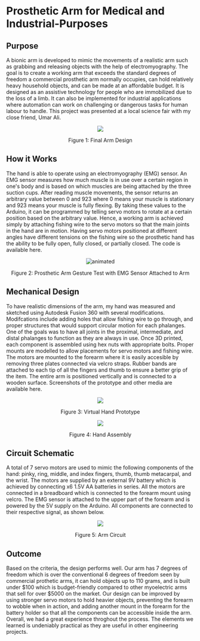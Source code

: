 # Prosthetic Arm for Medical and Industrial-Purposes

## Purpose
A bionic arm is developed to mimic the movements of a realistic arm such as grabbing and releasing objects with the help of electromyography. The goal is to create a working arm that exceeds the standard degrees of freedom a commercial prosthetic arm normally occupies, can hold relatively heavy household objects, and can be made at an affordable budget.  It is designed as an assistive technology for people who are immobilized due to the loss of a limb. It can also be implemented for industrial applications where automation can work on challenging or dangerous tasks for human labour to handle. This project was presented at a local science fair with my close friend, Umar Ali. 

<p align="center">
  <img src="https://github.com/GrantPau/Prosthetic-Arm-for-Medical-and-Industrial-Purposes/blob/main/Pictures%20and%20Clips/final-arm-design.PNG"/>
</p>
<p align="center">Figure 1: Final Arm Design<p align="center">

## How it Works
The hand is able to operate using an electromyography (EMG) sensor. An EMG sensor measures how much muscle is in use over a certain region in one's body and is based on which muscles are being attached by the three suction cups. After reading muscle movements, the sensor returns an arbitrary value between 0 and 923 where 0 means your muscle is stationary and 923 means your muscle is fully flexing. By taking these values to the Arduino, it can be programmed by telling servo motors to rotate at a certain position based on the arbitrary value. Hence, a working arm is achieved simply by attaching fishing wire to the servo motors so that the main joints in the hand are in motion. Having servo motors positioned at different angles have different tensions on the fishing wire so the prosthetic hand has the ability to be fully open, fully closed, or partially closed. The code is available here.

<p align="center">
  <img src="https://github.com/GrantPau/Prosthetic-Arm-for-Medical-and-Industrial-Purposes/blob/main/Pictures%20and%20Clips/arm-test.gif" alt="animated" />
</p>
<p align="center">Figure 2: Prosthetic Arm Gesture Test with EMG Sensor Attached to Arm

## Mechanical Design
To have realistic dimensions of the arm, my hand was measured and sketched using Autodesk Fusion 360 with several modifications. Modifcations include adding holes that allow fishing wire to go through, and proper structures that would support circular motion for each phalanges. One of the goals was to have all joints in the proximal, intermediate, and distal phalanges to function as they are always in use. Once 3D printed, each component is assembled using hex nuts with appropriate bolts. Proper mounts are modelled to allow placements for servo motors and fishing wire. The motors are mounted to the forearm where it is easily accesible by removing three plates connected via velcro straps. Rubber bands are attached to each tip of all the fingers and thumb to ensure a better grip of the item. The entire arm is positioned vertically and is connected to a wooden surface. Screenshots of the prototype and other media are available here.

<p align="center">
  <img src="https://github.com/GrantPau/Prosthetic-Arm-for-Medical-and-Industrial-Purposes/blob/main/Pictures%20and%20Clips/virtual-hand-prototype.PNG"/>
</p>
<p align="center">Figure 3: Virtual Hand Prototype <p align="center">
  
  <p align="center">
  <img src="https://github.com/GrantPau/Prosthetic-Arm-for-Medical-and-Industrial-Purposes/blob/main/Pictures%20and%20Clips/hand-assembly.JPG"/>
</p>
<p align="center">Figure 4: Hand Assembly <p align="center">

## Circuit Schematic
A total of 7 servo motors are used to mimic the following components of the hand: pinky, ring, middle, and index fingers, thumb, thumb metacarpal, and the wrist. The motors are supplied by an external 9V battery which is achieved by connecting x6 1.5V AA batteries in series. All the motors are connected in a breadboard which is connected to the forearm mount using velcro. The EMG sensor is attached to the upper part of the forearm and is powered by the 5V supply on the Arduino. All components are connected to their respective signal, as shown below.

<p align="center">
  <img src="https://github.com/GrantPau/Prosthetic-Arm-for-Medical-and-Industrial-Purposes/blob/main/Pictures%20and%20Clips/circuit-schematic.PNG"/>
</p>
<p align="center">Figure 5: Arm Circuit <p align="center">

## Outcome
Based on the criteria, the design performs well. Our arm has 7 degrees of freedom which is over the conventional 6 degrees of freedom seen by commercial prothetic arms, it can hold objects up to 110 grams, and is built under $100 which is budget-friendly compared to other myoelectric arms that sell for over $5000 on the market. Our design can be improved by using stronger servo motors to hold heavier objects, preventing the forearm to wobble when in action, and adding another mount in the forearm for the battery holder so that all the components can be accessible inside the arm. Overall, we had a great experience throghout the process. The elements we learned is undeniably practical as they are useful in other engineering projects.
